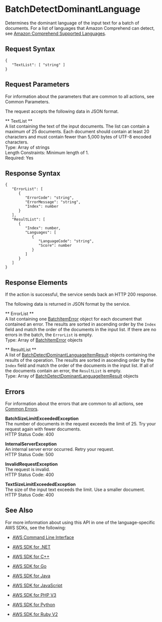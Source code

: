 # BatchDetectDominantLanguage<a name="API_BatchDetectDominantLanguage"></a>

Determines the dominant language of the input text for a batch of documents\. For a list of languages that Amazon Comprehend can detect, see [Amazon Comprehend Supported Languages](http://docs.aws.amazon.com/comprehend/latest/dg/how-languages.html)\. 

## Request Syntax<a name="API_BatchDetectDominantLanguage_RequestSyntax"></a>

```
{
   "TextList": [ "string" ]
}
```

## Request Parameters<a name="API_BatchDetectDominantLanguage_RequestParameters"></a>

For information about the parameters that are common to all actions, see Common Parameters\.

The request accepts the following data in JSON format\.

 ** TextList **   
A list containing the text of the input documents\. The list can contain a maximum of 25 documents\. Each document should contain at least 20 characters and must contain fewer than 5,000 bytes of UTF\-8 encoded characters\.  
Type: Array of strings  
Length Constraints: Minimum length of 1\.  
Required: Yes

## Response Syntax<a name="API_BatchDetectDominantLanguage_ResponseSyntax"></a>

```
{
   "ErrorList": [ 
      { 
         "ErrorCode": "string",
         "ErrorMessage": "string",
         "Index": number
      }
   ],
   "ResultList": [ 
      { 
         "Index": number,
         "Languages": [ 
            { 
               "LanguageCode": "string",
               "Score": number
            }
         ]
      }
   ]
}
```

## Response Elements<a name="API_BatchDetectDominantLanguage_ResponseElements"></a>

If the action is successful, the service sends back an HTTP 200 response\.

The following data is returned in JSON format by the service\.

 ** ErrorList **   
A list containing one [BatchItemError](API_BatchItemError.md) object for each document that contained an error\. The results are sorted in ascending order by the `Index` field and match the order of the documents in the input list\. If there are no errors in the batch, the `ErrorList` is empty\.  
Type: Array of [BatchItemError](API_BatchItemError.md) objects

 ** ResultList **   
A list of [BatchDetectDominantLanguageItemResult](API_BatchDetectDominantLanguageItemResult.md) objects containing the results of the operation\. The results are sorted in ascending order by the `Index` field and match the order of the documents in the input list\. If all of the documents contain an error, the `ResultList` is empty\.  
Type: Array of [BatchDetectDominantLanguageItemResult](API_BatchDetectDominantLanguageItemResult.md) objects

## Errors<a name="API_BatchDetectDominantLanguage_Errors"></a>

For information about the errors that are common to all actions, see [Common Errors](CommonErrors.md)\.

 **BatchSizeLimitExceededException**   
The number of documents in the request exceeds the limit of 25\. Try your request again with fewer documents\.  
HTTP Status Code: 400

 **InternalServerException**   
An internal server error occurred\. Retry your request\.  
HTTP Status Code: 500

 **InvalidRequestException**   
The request is invalid\.  
HTTP Status Code: 400

 **TextSizeLimitExceededException**   
The size of the input text exceeds the limit\. Use a smaller document\.  
HTTP Status Code: 400

## See Also<a name="API_BatchDetectDominantLanguage_SeeAlso"></a>

For more information about using this API in one of the language\-specific AWS SDKs, see the following:

+  [AWS Command Line Interface](http://docs.aws.amazon.com/goto/aws-cli/comprehend-2017-11-27/BatchDetectDominantLanguage) 

+  [AWS SDK for \.NET](http://docs.aws.amazon.com/goto/DotNetSDKV3/comprehend-2017-11-27/BatchDetectDominantLanguage) 

+  [AWS SDK for C\+\+](http://docs.aws.amazon.com/goto/SdkForCpp/comprehend-2017-11-27/BatchDetectDominantLanguage) 

+  [AWS SDK for Go](http://docs.aws.amazon.com/goto/SdkForGoV1/comprehend-2017-11-27/BatchDetectDominantLanguage) 

+  [AWS SDK for Java](http://docs.aws.amazon.com/goto/SdkForJava/comprehend-2017-11-27/BatchDetectDominantLanguage) 

+  [AWS SDK for JavaScript](http://docs.aws.amazon.com/goto/AWSJavaScriptSDK/comprehend-2017-11-27/BatchDetectDominantLanguage) 

+  [AWS SDK for PHP V3](http://docs.aws.amazon.com/goto/SdkForPHPV3/comprehend-2017-11-27/BatchDetectDominantLanguage) 

+  [AWS SDK for Python](http://docs.aws.amazon.com/goto/boto3/comprehend-2017-11-27/BatchDetectDominantLanguage) 

+  [AWS SDK for Ruby V2](http://docs.aws.amazon.com/goto/SdkForRubyV2/comprehend-2017-11-27/BatchDetectDominantLanguage) 
